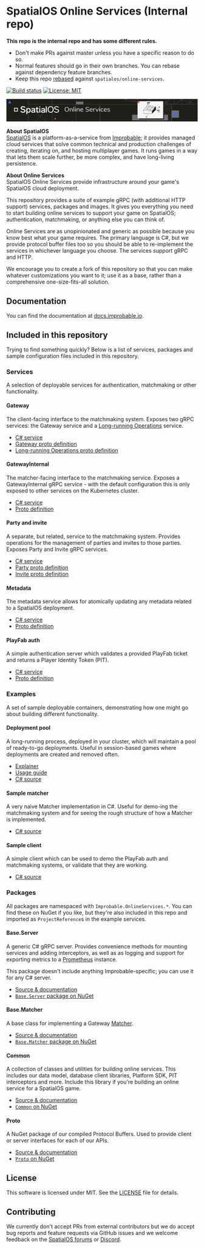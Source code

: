# SpatialOS Online Services (Internal repo)

**This repo is the internal repo and has some different rules.**

- Don't make PRs against master unless you have a specific reason to do so.
- Normal features should go in their own branches. You can rebase against dependency feature branches.
- Keep this repo [rebased](https://medium.com/@bilalbayasut/github-how-to-make-a-fork-of-public-repository-private-6ee8cacaf9d3) against `spatialos/online-services`.

[![Build status](https://badge.buildkite.com/2a3fa06fc9b5e80c1bc817aca70d57bee1407a0aac7df0a647.svg)](https://buildkite.com/improbable/online-services-internal-premerge) [![License: MIT](https://img.shields.io/badge/License-MIT-yellow.svg)](https://opensource.org/licenses/MIT)

<p align="center"><img src="./docs/img/docs-header-diagram.png" /></p>

**About SpatialOS**</br>
[SpatialOS](https://docs.improbable.io) is a platform-as-a-service from [Improbable](https://www.improbable.io/); it provides managed cloud services that solve common technical and production challenges of creating, iterating on, and hosting multiplayer games. It runs games in a way that lets them scale further, be more complex, and have long-living persistence.

**About Online Services**</br>
SpatialOS Online Services provide infrastructure around your game's SpatialOS cloud deployment.

This repository provides a suite of example gRPC (with additional HTTP support) services, packages and images. It gives you everything you need to start building online services to support your game on SpatialOS; authentication, matchmaking, or anything else you can think of.

Online Services are as unopinionated and generic as possible because you know best what your game requires. The primary language is C#, but we provide protocol buffer files too so you should be able to re-implement the services in whichever language you choose. The services support gRPC and HTTP.

We encourage you to create a fork of this repository so that you can make whatever customizations you want to it; use it as a base, rather than a comprehensive one-size-fits-all solution.

## Documentation

You can find the documentation at [docs.improbable.io](https://docs.improbable.io/metagame).

## Included in this repository

Trying to find something quickly? Below is a list of services, packages and sample configuration files included in this repository.

### Services

A selection of deployable services for authentication, matchmaking or other functionality.

#### Gateway

The client-facing interface to the matchmaking system. Exposes two gRPC services: the Gateway service and a [Long-running Operations](https://github.com/googleapis/googleapis/blob/master/google/longrunning/operations.proto) service.

- [C# service](./services/csharp/Gateway)
- [Gateway proto definition](./services/proto/gateway/gateway.proto)
- [Long-running Operations proto definition](./services/proto/google/longrunning/operations.proto)

#### GatewayInternal

The matcher-facing interface to the matchmaking service. Exposes a GatewayInternal gRPC service - with the default configuration this is only exposed to other services on the Kubernetes cluster.

- [C# service](./services/csharp/GatewayInternal)
- [Proto definition](./services/proto/gateway/gateway_internal.proto)

#### Party and invite

A separate, but related, service to the matchmaking system. Provides operations for the management of parties and invites to those parties. Exposes Party and Invite gRPC services.

- [C# service](./services/csharp/Party)
- [Party proto definition](./services/proto/party/party.proto)
- [Invite proto definition](./services/proto/party/invite.proto)


#### Metadata

The metadata service allows for atomically updating any metadata related to a SpatialOS deployment.

- [C# service](./services/csharp/DeploymentMetadata)
- [Proto definition](./services/proto/metadata/metadata.proto)

#### PlayFab auth

A simple authentication server which validates a provided PlayFab ticket and returns a Player Identity Token (PIT).

- [C# service](./services/csharp/PlayFabAuth)
- [Proto definition](./services/proto/auth/playfab.proto)

### Examples

A set of sample deployable containers, demonstrating how one might go about building different functionality.

#### Deployment pool

A long-running process, deployed in your cluster, which will maintain a pool of ready-to-go deployments. Useful in session-based games where deployments are created and removed often.

- [Explainer](https://docs.improbable.io/metagame/latest/content/deployment-pool/deployment-pool)
- [Usage guide](https://docs.improbable.io/metagame/latest/content/deployment-pool/usage)
- [C# source](./services/csharp/DeploymentPool)

#### Sample matcher

A very naive Matcher implementation in C#. Useful for demo-ing the matchmaking system and for seeing the rough structure of how a Matcher is implemented.

- [C# source](./services/csharp/SampleMatcher)

#### Sample client

A simple client which can be used to demo the PlayFab auth and matchmaking systems, or validate that they are working.

- [C# source](./services/csharp/SampleClient)

### Packages

All packages are namespaced with `Improbable.OnlineServices.*`. You can find these on NuGet if you like, but they're also included in this repo and imported as `ProjectReference`s in the example services.

#### Base.Server

A generic C# gRPC server. Provides convenience methods for mounting services and adding interceptors, as well as as logging and support for exporting metrics to a [Prometheus](https://prometheus.io/) instance.

This package doesn't include anything Improbable-specific; you can use it for any C# server.

- [Source & documentation](./services/csharp/Base.Server/)
- [`Base.Server` package on NuGet](https://www.nuget.org/packages/Improbable.OnlineServices.Base.Server)

#### Base.Matcher

A base class for implementing a Gateway [Matcher](./docs/content/services-packages/gateway/gateway.md#Matchers).

- [Source & documentation](./services/csharp/Base.Matcher/)
- [`Base.Matcher` package on NuGet](https://www.nuget.org/packages/Improbable.OnlineServices.Base.Matcher)

#### Common

A collection of classes and utilities for building online services. This includes our data model, database client libraries, Platform SDK, PIT interceptors and more. Include this library if you're building an online service for a SpatialOS game.

- [Source & documentation](./services/csharp/Common)
- [`Common` on NuGet](https://www.nuget.org/packages/Improbable.OnlineServices.Common)

#### Proto

A NuGet package of our compiled Protocol Buffers. Used to provide client or server interfaces for each of our APIs.

- [Source & documentation](./services/csharp/Proto)
- [`Proto` on NuGet](https://www.nuget.org/packages/Improbable.OnlineServices.Proto)

## License

This software is licensed under MIT. See the [LICENSE](./LICENSE) file for details.

## Contributing

We currently don't accept PRs from external contributors but we do accept bug reports and feature requests via GitHub issues and we welcome feedback on the [SpatialOS forums](https://forums.improbable.io/) or [Discord](https://discordapp.com/channels/311273633307951114/311273633307951114).
